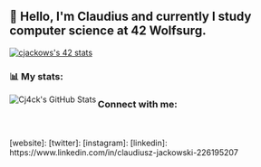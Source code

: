 ## 🌱 Hello, I'm Claudius and currently I study computer science at 42 Wolfsurg.

<a href="https://github.com/JaeSeoKim/badge42"><img src="https://badge42.vercel.app/api/v2/cl4r9mqmj014009l6t5iuw1n6/stats?cursusId=21&coalitionId=151" alt="cjackows's 42 stats" /></a>

### 📊 My stats:

<img align="left" alt="Cj4ck's GitHub Stats" src="https://github-readme-stats.vercel.app/api?username=cj4ck&show_icons=true&hide_border=false&title_color=ff652f&icon_color=FFE400&bg_color=09131B&text_color=ffffff&border_color=0c1a25" />

### Connect with me:

<br />
<br />
[website]: 
[twitter]: 
[instagram]: 
[linkedin]: https://www.linkedin.com/in/claudiusz-jackowski-226195207
